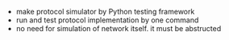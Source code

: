 *  make protocol simulator by Python testing framework
*  run and test protocol implementation by one command
*  no need for simulation of network itself. it must be abstructed